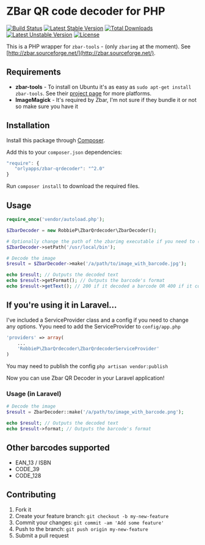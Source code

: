 


# ZBar QR code decoder for PHP
[![Build Status](https://travis-ci.org/robbiepaul/zbar-qrdecoder.svg?branch=master)](https://travis-ci.org/robbiepaul/zbar-qrdecoder) [![Latest Stable Version](https://poser.pugx.org/robbiep/zbar-qrdecoder/v/stable)](https://packagist.org/packages/robbiep/zbar-qrdecoder) [![Total Downloads](https://poser.pugx.org/robbiep/zbar-qrdecoder/downloads)](https://packagist.org/packages/robbiep/zbar-qrdecoder) [![Latest Unstable Version](https://poser.pugx.org/robbiep/zbar-qrdecoder/v/unstable)](https://packagist.org/packages/robbiep/zbar-qrdecoder) [![License](https://poser.pugx.org/robbiep/zbar-qrdecoder/license)](https://packagist.org/packages/robbiep/zbar-qrdecoder)

This is a PHP wrapper for `zbar-tools` - (only `zbarimg` at the moment). See [http://zbar.sourceforge.net/](http://zbar.sourceforge.net/).



## Requirements 
* __zbar-tools__ - To install on Ubuntu it's as easy as `sudo apt-get install zbar-tools`. See their [project page](http://zbar.sourceforge.net/) for more platforms.
* __ImageMagick__ - It's required by Zbar, I'm not sure if they bundle it or not so make sure you have it

 
## Installation
 
Install this package through [Composer](https://getcomposer.org/). 

Add this to your `composer.json` dependencies:

```js
"require": {
   "orlyapps/zbar-qrdecoder": "^2.0"
}
```

Run `composer install` to download the required files.

## Usage 

```php
require_once('vendor/autoload.php');

$ZbarDecoder = new RobbieP\ZbarQrdecoder\ZbarDecoder();

# Optionally change the path of the zbarimg executable if you need to (default: /usr/bin)
$ZbarDecoder->setPath('/usr/local/bin');

# Decode the image
$result = $ZbarDecoder->make('/a/path/to/image_with_barcode.jpg');

echo $result; // Outputs the decoded text
echo $result->getFormat(); // Outputs the barcode's format
echo $result->getText(); // 200 if it decoded a barcode OR 400 if it couldn't find a barcode.
```

## If you're using it in Laravel...
I've included a ServiceProvider class and a config if you need to change any options. Yyou need to add the ServiceProvider to `config/app.php`

```php
'providers' => array(
    ...
    'RobbieP\ZbarQrdecoder\ZbarQrdecoderServiceProvider'
)
```

You may need to publish the config `php artisan vendor:publish`

Now you can use Zbar QR Decoder in your Laravel application!

### Usage (in Laravel)

```php
# Decode the image
$result = ZbarDecoder::make('/a/path/to/image_with_barcode.png');

echo $result; // Outputs the decoded text
echo $result->format; // Outputs the barcode's format
```

## Other barcodes supported
* EAN_13 / ISBN
* CODE_39
* CODE_128

## Contributing
 
1. Fork it
2. Create your feature branch: `git checkout -b my-new-feature`
3. Commit your changes: `git commit -am 'Add some feature'`
4. Push to the branch: `git push origin my-new-feature`
5. Submit a pull request 
  
  
